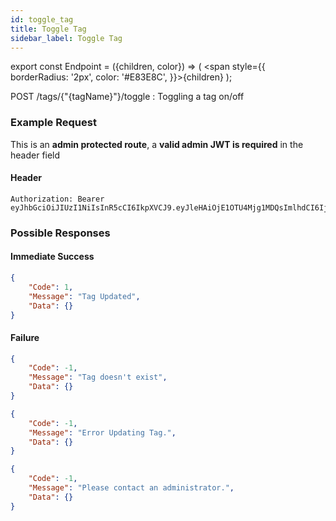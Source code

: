 ```yaml
---
id: toggle_tag
title: Toggle Tag
sidebar_label: Toggle Tag
---
```


export const Endpoint = ({children, color}) => ( <span style={{
      borderRadius: '2px',
      color: '#E83E8C',
    }}>{children}</span> );

<Endpoint>POST /tags/{"{tagName}"}/toggle </Endpoint>: Toggling a tag on/off

### Example Request
This is an **admin protected route**, a **valid admin JWT is required** in the header field
#### Header
```
Authorization: Bearer eyJhbGciOiJIUzI1NiIsInR5cCI6IkpXVCJ9.eyJleHAiOjE1OTU4Mjg1MDQsImlhdCI6IjIwMjAtMDctMjdUMDE6MzY6NDQuNDYwMTkyOS0wNDowMCIsInN1YiI6ImFkbWluIn0.jfC8lgQEcEQxUaG0mNibzeX5BD1uUQ7wQdM0LhxHrBQ
```

### Possible Responses
#### Immediate Success
```json
{
	"Code": 1,
	"Message": "Tag Updated",
	"Data": {}
}
```
#### Failure
```json
{
	"Code": -1,
	"Message": "Tag doesn't exist",
	"Data": {}
}
```
```json
{
	"Code": -1,
	"Message": "Error Updating Tag.",
	"Data": {}
}
```
```json
{
	"Code": -1,
	"Message": "Please contact an administrator.",
	"Data": {}
}
```


